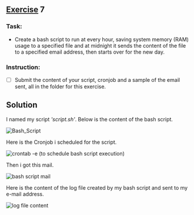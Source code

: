 ## [Exercise]() 7

### Task:

* Create a bash script to run at every hour, saving system memory (RAM) usage to a specified file and at midnight it sends the content of the file to a specified email address, then starts over for the new day.

### Instruction:

- [ ] Submit the content of your script, cronjob and a sample of the email sent, all in the folder for this exercise.  


## Solution  

I named my script *'script.sh'*. Below is the content of the bash script.  


![Bash_Script](https://user-images.githubusercontent.com/67663655/197780370-99a886a0-2a4a-4d86-b895-5004371c5cd8.png)  

Here is the Cronjob i scheduled for the script.  


![crontab -e (to schedule bash script execution)](https://user-images.githubusercontent.com/67663655/197780546-ff21048d-70e3-49c8-a581-d7d36de5e0bf.png)  

Then i got this mail.  

![bash script mail](https://user-images.githubusercontent.com/67663655/197781109-926803b3-5be7-4341-b65e-78d3b3ff1882.png)  

Here is the content of the log file created by my bash script and sent to my e-mail address.  

![log file content](https://user-images.githubusercontent.com/67663655/197781298-52b1d772-1e68-4f58-b1cb-6955622f151d.png)


